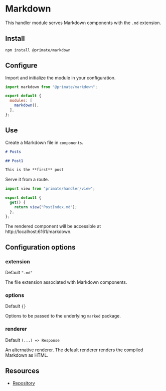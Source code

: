 # Markdown

This handler module serves Markdown components with the `.md` extension.

## Install

`npm install @primate/markdown`

## Configure

Import and initialize the module in your configuration.

```js caption=primate.config.js
import markdown from "@primate/markdown";

export default {
  modules: [
    markdown(),
  ],
};
```
## Use

Create a Markdown file in `components`.

```md caption=components/PostIndex.md
# Posts

## Post1

This is the **first** post
```

Serve it from a route.

```js caption=routes/markdown.js
import view from "primate/handler/view";

export default {
  get() {
    return view("PostIndex.md");
  },
};
```

The rendered component will be accessible at http://localhost:6161/markdown.

## Configuration options

### extension

Default `".md"`

The file extension associated with Markdown components.

### options

Default `{}`

Options to be passed to the underlying `marked` package.

### renderer

Default `(...) => Response`

An alternative renderer. The default renderer renders the compiled Markdown as
HTML.

## Resources

* [Repository][repo]

[repo]: https://github.com/primate-run/primate/tree/master/packages/markdown
